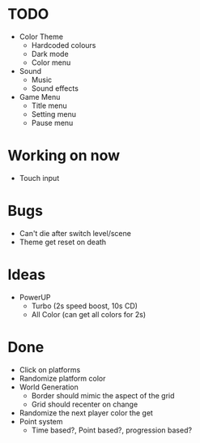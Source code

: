 #   TODO

-   Color Theme
    +   Hardcoded colours
    -   Dark mode
    -   Color menu
-   Sound
    -   Music
    -   Sound effects
-   Game Menu
    +   Title menu
    -   Setting menu
    -   Pause menu

#   Working on now
-   Touch input

#   Bugs
-   Can't die after switch level/scene
-   Theme get reset on death

#   Ideas
-   PowerUP
    -   Turbo (2s speed boost, 10s CD)
    -   All Color (can get all colors for 2s)

#   Done
+   Click on platforms
+   Randomize platform color
+   World Generation
    +   Border should mimic the aspect of the grid
    +   Grid should recenter on change
+   Randomize the next player color the get
+   Point system
    +   Time based?, Point based?, progression based?